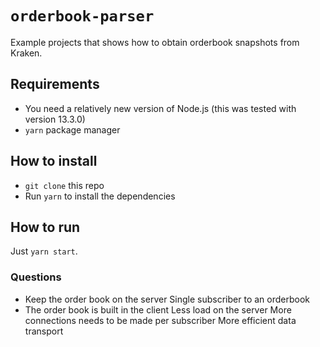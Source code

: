 # `orderbook-parser`

Example projects that shows how to obtain orderbook snapshots from Kraken.

## Requirements

- You need a relatively new version of Node.js (this was tested with version 13.3.0)
- `yarn` package manager

## How to install

- `git clone` this repo
- Run `yarn` to install the dependencies

## How to run

Just `yarn start`.


### Questions

- Keep the order book on the server
  Single subscriber to an orderbook
- The order book is built in the client
  Less load on the server
  More connections needs to be made per subscriber
  More efficient data transport